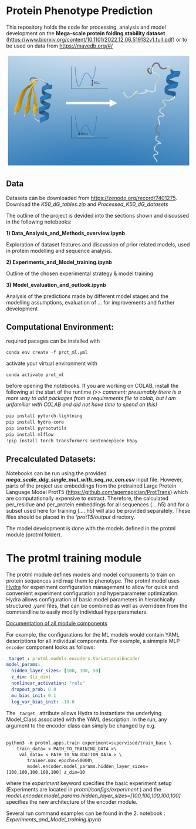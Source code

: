 # Protein Phenotype Prediction

This repository holds the code for processing, analysis and model development on the **Mega-scale protein folding stability dataset** (https://www.biorxiv.org/content/10.1101/2022.12.06.519132v1.full.pdf) or to be used on data from https://mavedb.org/#/

![Title_Image](Data/images/cover.jpeg)

## Data

Datasets can be downloaded from https://zenodo.org/record/7401275. Download the *K50_dG_tables.zip* and *Processed_K50_dG_datasets*

The outline of the project is devided into the sections shown and discussed in the following notebooks:

**1)  Data_Analysis_and_Methods_overview.ipynb**

Exploration of dataset features and discussion of prior related models, used in protein modelling and sequence analysis.

**2)  Experiments_and_Model_training.ipynb**

Outline of the chosen experimental strategy & model training

**3) Model_evaluation_and_outlook.ipynb**

Analysis of the predictions made by different model stages and the modelling assumptions, evaluation of ... for improvements and further development

## Computational Environment:

required pacages can be installed with  

```console
conda env create -f prot_ml.yml
```

activate your virtual environment with 
```console
conda activate prot_ml
```
before opening the notebooks. If you are working on COLAB, install the following at the start of the runtime *(>> comment: presumably there is a more  way to add packages from a requirements file to colab, but I am unfamiliar with COLAB and did not have time to spend on this)* 

```python
pip install pytorch-lightning
pip install hydra-core
pip install pyrootutils
pip install mlflow
!pip install torch transformers sentencepiece h5py
``` 


## Precalculated Datasets: 
Notebooks can be run using the provided ***mega_scale_ddg_single_mut_with_seq_no_con.csv*** input file. However, parts of the project use embeddings from the pretrained Large Protein Language Model ProtT5 (https://github.com/agemagician/ProtTrans) which are computationally expensive to extract. Therefore, the calculated per_residue and per_protein embeddings for all sequences (....h5) and for a subset used here for training (.... h5) will also be provided separately. These files should be placed in the *'protT5/output* directory.

The model development is done with the models defined in the protml module (protml folder). 


# The protml training module

The protml module defines models and model components to train on protein sequences and map them to phenotype. The protml model uses [Hydra](https://hydra.cc/) for experiment configuration management to allow for quick and convenient experiment configuration and hyperparameter optimization. Hydra allows configuration of basic model parameters in hierachically structured .yaml files, that can be combined as well as overrideen from the commandline to easily modify individual hyperparameters.  

[Documentation of all module components](https://andreagraf.github.io/Protein_ML/)

For example, the configurations for the ML models would contain YAML descriptions for all individual components. For example, a simmple MLP `encoder` component looks as follows:

```yaml
_target_: protml.models.encoders.VariationalEncoder
model_params:
  hidden_layer_sizes: [100, 100, 50]
  z_dim: ${z_dim}
  nonlinear_activation: "relu"
  dropout_prob: 0.0
  mu_bias_init: 0.1
  log_var_bias_init: -10.0
```

The `_target_` attribute allows Hydra to instantiate the underlying Model_Class associated with the YAML description. In the run, any argument to the encoder class can simply be changed  by e.g.

```console

python3 -m protml.apps.train experiment=supervised/train_base \
    train_data= < PATH_TO_TRAINING_DATA >\
     val_data= < PATH_TO_VALIDATION_DATA > \
        trainer.max_epochs=50000\
        model.encoder.model_params.hidden_layer_sizes=[100,100,100,100,100] z_dim=10
```

where the *experiment* keyword specifies the basic experiment setup (Experiments are located in  *protml/configs/experiment* ) and the *model.encoder.model_params.hidden_layer_sizes=[100,100,100,100,100]*  specifies the new architecture of the encoder module. 


Several run command examples can be  found in the 2. notebook : *Experiments_and_Model_training.ipynb*
